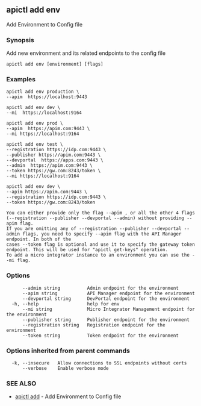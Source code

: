## apictl add env

Add Environment to Config file

### Synopsis

Add new environment and its related endpoints to the config file

```
apictl add env [environment] [flags]
```

### Examples

```
apictl add env production \
--apim  https://localhost:9443 

apictl add env dev \
--mi  https://localhost:9164

apictl add env prod \
--apim  https://apim.com:9443 \
--mi https://localhost:9164

apictl add env test \
--registration https://idp.com:9443 \
--publisher https://apim.com:9443 \
--devportal  https://apps.com:9443 \
--admin  https://apim.com:9443 \
--token https://gw.com:8243/token \
--mi https://localhost:9164

apictl add env dev \
--apim https://apim.com:9443 \
--registration https://idp.com:9443 \
--token https://gw.com:8243/token

You can either provide only the flag --apim , or all the other 4 flags (--registration --publisher --devportal --admin) without providing --apim flag.
If you are omitting any of --registration --publisher --devportal --admin flags, you need to specify --apim flag with the API Manager endpoint. In both of the
cases --token flag is optional and use it to specify the gateway token endpoint. This will be used for "apictl get-keys" operation.
To add a micro integrator instance to an environment you can use the --mi flag.
```

### Options

```
      --admin string          Admin endpoint for the environment
      --apim string           API Manager endpoint for the environment
      --devportal string      DevPortal endpoint for the environment
  -h, --help                  help for env
      --mi string             Micro Integrator Management endpoint for the environment
      --publisher string      Publisher endpoint for the environment
      --registration string   Registration endpoint for the environment
      --token string          Token endpoint for the environment
```

### Options inherited from parent commands

```
  -k, --insecure   Allow connections to SSL endpoints without certs
      --verbose    Enable verbose mode
```

### SEE ALSO

* [apictl add](apictl_add.md)	 - Add Environment to Config file

